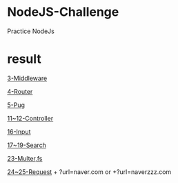 # NodeJS-Challenge

Practice NodeJs

# result
[3-Middleware](https://uhr0u.sse.codesandbox.io/)

[4-Router](https://ro45i.sse.codesandbox.io/)

[5-Pug](https://liptq.sse.codesandbox.io/)

[11~12-Controller](https://r3c6b.sse.codesandbox.io/)

[16-Input](https://hrdv4.sse.codesandbox.io/)

[17~19-Search](https://n82l1.sse.codesandbox.io/)

[23-Multer,fs](https://etneu.sse.codesandbox.io/)

[24~25-Request](https://t5wbt.sse.codesandbox.io/) + ?url=naver.com or +?url=naverzzz.com
